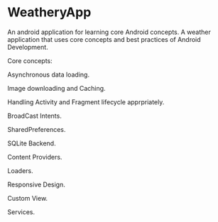 # WeatheryApp
An android application for learning core Android concepts.
A weather application that uses core concepts and best practices of Android Development.

Core concepts:

Asynchronous data loading.

Image downloading and Caching.

Handling Activity and Fragment lifecycle apprpriately.

BroadCast Intents.

SharedPreferences.

SQLite Backend.

Content Providers.

Loaders.

Responsive Design.

Custom View.

Services.
